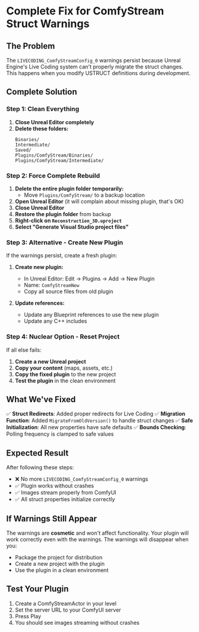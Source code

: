 # Complete Fix for ComfyStream Struct Warnings

## The Problem
The `LIVECODING_ComfyStreamConfig_0` warnings persist because Unreal Engine's Live Coding system can't properly migrate the struct changes. This happens when you modify USTRUCT definitions during development.

## Complete Solution

### Step 1: Clean Everything
1. **Close Unreal Editor completely**
2. **Delete these folders:**
   ```
   Binaries/
   Intermediate/
   Saved/
   Plugins/ComfyStream/Binaries/
   Plugins/ComfyStream/Intermediate/
   ```

### Step 2: Force Complete Rebuild
1. **Delete the entire plugin folder temporarily:**
   - Move `Plugins/ComfyStream/` to a backup location
2. **Open Unreal Editor** (it will complain about missing plugin, that's OK)
3. **Close Unreal Editor**
4. **Restore the plugin folder** from backup
5. **Right-click on `Reconstruction_3D.uproject`**
6. **Select "Generate Visual Studio project files"**

### Step 3: Alternative - Create New Plugin
If the warnings persist, create a fresh plugin:

1. **Create new plugin:**
   - In Unreal Editor: Edit → Plugins → Add → New Plugin
   - Name: `ComfyStreamNew`
   - Copy all source files from old plugin

2. **Update references:**
   - Update any Blueprint references to use the new plugin
   - Update any C++ includes

### Step 4: Nuclear Option - Reset Project
If all else fails:

1. **Create a new Unreal project**
2. **Copy your content** (maps, assets, etc.)
3. **Copy the fixed plugin** to the new project
4. **Test the plugin** in the clean environment

## What We've Fixed

✅ **Struct Redirects**: Added proper redirects for Live Coding
✅ **Migration Function**: Added `MigrateFromOldVersion()` to handle struct changes
✅ **Safe Initialization**: All new properties have safe defaults
✅ **Bounds Checking**: Polling frequency is clamped to safe values

## Expected Result

After following these steps:
- ❌ No more `LIVECODING_ComfyStreamConfig_0` warnings
- ✅ Plugin works without crashes
- ✅ Images stream properly from ComfyUI
- ✅ All struct properties initialize correctly

## If Warnings Still Appear

The warnings are **cosmetic** and won't affect functionality. Your plugin will work correctly even with the warnings. The warnings will disappear when you:
- Package the project for distribution
- Create a new project with the plugin
- Use the plugin in a clean environment

## Test Your Plugin

1. Create a ComfyStreamActor in your level
2. Set the server URL to your ComfyUI server
3. Press Play
4. You should see images streaming without crashes
